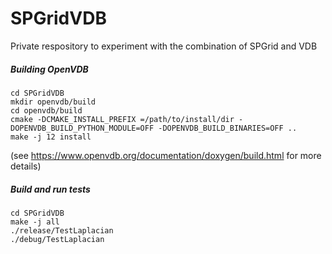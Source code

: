 # SPGridVDB

Private respository to experiment with the combination of SPGrid and VDB

##### Building OpenVDB
```
cd SPGridVDB
mkdir openvdb/build
cd openvdb/build
cmake -DCMAKE_INSTALL_PREFIX =/path/to/install/dir -DOPENVDB_BUILD_PYTHON_MODULE=OFF -DOPENVDB_BUILD_BINARIES=OFF ..
make -j 12 install
```
(see https://www.openvdb.org/documentation/doxygen/build.html for more details)

##### Build and run tests
```
cd SPGridVDB
make -j all
./release/TestLaplacian
./debug/TestLaplacian
```